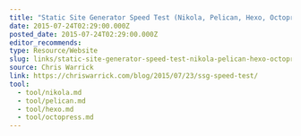 ```yaml
---
title: "Static Site Generator Speed Test (Nikola, Pelican, Hexo, Octopress)"
date: 2015-07-24T02:29:00.000Z
posted_date: 2015-07-24T02:29:00.000Z
editor_recommends:
type: Resource/Website
slug: links/static-site-generator-speed-test-nikola-pelican-hexo-octopress
source: Chris Warrick
link: https://chriswarrick.com/blog/2015/07/23/ssg-speed-test/
tool:
  - tool/nikola.md
  - tool/pelican.md
  - tool/hexo.md
  - tool/octopress.md
---
```





